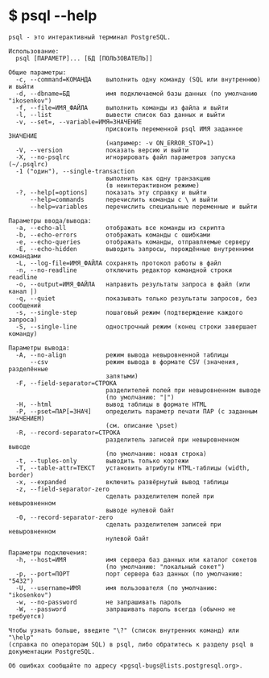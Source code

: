 # $ psql --help
	psql - это интерактивный терминал PostgreSQL.

	Использование:
	  psql [ПАРАМЕТР]... [БД [ПОЛЬЗОВАТЕЛЬ]]

	Общие параметры:
	  -c, --command=КОМАНДА    выполнить одну команду (SQL или внутреннюю) и выйти
	  -d, --dbname=БД          имя подключаемой базы данных (по умолчанию "ikosenkov")
	  -f, --file=ИМЯ_ФАЙЛА     выполнить команды из файла и выйти
	  -l, --list               вывести список баз данных и выйти
	  -v, --set=, --variable=ИМЯ=ЗНАЧЕНИЕ
	                           присвоить переменной psql ИМЯ заданное ЗНАЧЕНИЕ
	                           (например: -v ON_ERROR_STOP=1)
	  -V, --version            показать версию и выйти
	  -X, --no-psqlrc          игнорировать файл параметров запуска (~/.psqlrc)
	  -1 ("один"), --single-transaction
	                           выполнить как одну транзакцию
	                           (в неинтерактивном режиме)
	  -?, --help[=options]     показать эту справку и выйти
	      --help=commands      перечислить команды с \ и выйти
	      --help=variables     перечислить специальные переменные и выйти

	Параметры ввода/вывода:
	  -a, --echo-all           отображать все команды из скрипта
	  -b, --echo-errors        отображать команды с ошибками
	  -e, --echo-queries       отображать команды, отправляемые серверу
	  -E, --echo-hidden        выводить запросы, порождённые внутренними командами
	  -L, --log-file=ИМЯ_ФАЙЛА сохранять протокол работы в файл
	  -n, --no-readline        отключить редактор командной строки readline
	  -o, --output=ИМЯ_ФАЙЛА   направить результаты запроса в файл (или канал |)
	  -q, --quiet              показывать только результаты запросов, без сообщений
	  -s, --single-step        пошаговый режим (подтверждение каждого запроса)
	  -S, --single-line        однострочный режим (конец строки завершает команду)

	Параметры вывода:
	  -A, --no-align           режим вывода невыровненной таблицы
	      --csv                режим вывода в формате CSV (значения, разделённые
	                           запятыми)
	  -F, --field-separator=СТРОКА
	                           разделителей полей при невыровненном выводе
	                           (по умолчанию: "|")
	  -H, --html               вывод таблицы в формате HTML
	  -P, --pset=ПАР[=ЗНАЧ]    определить параметр печати ПАР (с заданным ЗНАЧЕНИЕМ)
	                           (см. описание \pset)
	  -R, --record-separator=СТРОКА
	                           разделитель записей при невыровненном выводе
	                           (по умолчанию: новая строка)
	  -t, --tuples-only        выводить только кортежи
	  -T, --table-attr=ТЕКСТ   установить атрибуты HTML-таблицы (width, border)
	  -x, --expanded           включить развёрнутый вывод таблицы
	  -z, --field-separator-zero
	                           сделать разделителем полей при невыровненном
	                           выводе нулевой байт
	  -0, --record-separator-zero
	                           сделать разделителем записей при невыровненном
	                           нулевой байт

	Параметры подключения:
	  -h, --host=ИМЯ           имя сервера баз данных или каталог сокетов
	                           (по умолчанию: "локальный сокет")
	  -p, --port=ПОРТ          порт сервера баз данных (по умолчанию: "5432")
	  -U, --username=ИМЯ       имя пользователя (по умолчанию: "ikosenkov")
	  -w, --no-password        не запрашивать пароль
	  -W, --password           запрашивать пароль всегда (обычно не требуется)

	Чтобы узнать больше, введите "\?" (список внутренних команд) или "\help"
	(справка по операторам SQL) в psql, либо обратитесь к разделу psql в
	документации PostgreSQL.

	Об ошибках сообщайте по адресу <pgsql-bugs@lists.postgresql.org>.
